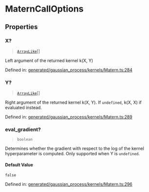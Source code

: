 # MaternCallOptions

## Properties

### X?

> [`ArrayLike`](../types/ArrayLike.md)[]

Left argument of the returned kernel k(X, Y)

Defined in:  [generated/gaussian\_process/kernels/Matern.ts:284](https://github.com/transitive-bullshit/scikit-learn-ts/blob/b59c1ff/packages/sklearn/src/generated/gaussian_process/kernels/Matern.ts#L284)

### Y?

> [`ArrayLike`](../types/ArrayLike.md)[]

Right argument of the returned kernel k(X, Y). If `undefined`, k(X, X) if evaluated instead.

Defined in:  [generated/gaussian\_process/kernels/Matern.ts:289](https://github.com/transitive-bullshit/scikit-learn-ts/blob/b59c1ff/packages/sklearn/src/generated/gaussian_process/kernels/Matern.ts#L289)

### eval\_gradient?

> `boolean`

Determines whether the gradient with respect to the log of the kernel hyperparameter is computed. Only supported when Y is `undefined`.

#### Default Value

`false`

Defined in:  [generated/gaussian\_process/kernels/Matern.ts:296](https://github.com/transitive-bullshit/scikit-learn-ts/blob/b59c1ff/packages/sklearn/src/generated/gaussian_process/kernels/Matern.ts#L296)
